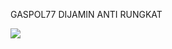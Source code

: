 GASPOL77
DIJAMIN ANTI RUNGKAT
<!DOCTYPE html>
<html>

<head>
  <meta charset="utf-8">
  <meta name="viewport" content="width=device-width">
  <title></title>
  <link href="style.css" rel="stylesheet" type="text/css" />

  <title></title>
  <meta name="description" content="">

  <meta property="og:url" content="https://gaspols77.com/">
  <meta property="og:type" content="website">
  <meta property="og:title" content="">
  <meta property="og:description" content="">
  <meta property="og:image" content="https://opengraph.b-cdn.net/production/images/e90aef54-df85-406c-9986-300e94e774e3.jpg?token=y5YkPx0xMN4SFUJxxrfzUJ4d8C4v0Pj_s4D0HPI5Xy4&height=405&width=720&expires=33276511774">

  <meta name="twitter:card" content="summary_large_image">
  <meta property="twitter:domain" content="gaspols77.com">
  <meta property="twitter:url" content="https://gaspols77.com/">
  <meta name="twitter:title" content="">
  <meta name="twitter:description" content="">
  <meta name="twitter:image" content="https://opengraph.b-cdn.net/production/images/e90aef54-df85-406c-9986-300e94e774e3.jpg?token=y5YkPx0xMN4SFUJxxrfzUJ4d8C4v0Pj_s4D0HPI5Xy4&height=405&width=720&expires=33276511774">

</head>

<body>

</body>

</html>
<a href="https://gaspols77.com/"><img src="https://opengraph.b-cdn.net/production/images/c0587aec-506f-48df-a85c-17e801a84b7a.jpg?token=dgFBFS38ZnCpspX-ZsjgcjlyaCX3FUJ3hNp9Kl78npA&height=675&width=1200&expires=33276512135" /></a>
